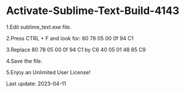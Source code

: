 # Activate-Sublime-Text-Build-4143

1.Edit sublime_text.exe file.

2.Press CTRL + F and look for: 80 78 05 00 0f 94 C1

3.Replace 80 78 05 00 0f 94 C1 by C6 40 05 01 48 85 C9

4.Save the file.

5.Enjoy an Unlimited User License!


Last update: 2023-04-11
